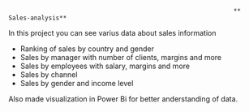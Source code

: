                                                                   ** Sales-analysis**

In this project you can see varius data about sales information

- Ranking of sales by country and gender
- Sales by manager with number of clients, margins and more
- Sales by employees with salary, margins and more
- Sales by channel
- Sales by gender and income level

Also made visualization in Power Bi for better anderstanding of data.

